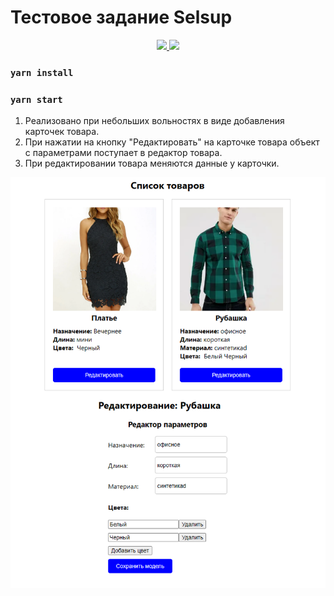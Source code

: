 # Тестовое задание Selsup

<p align='center'>
   <a href="https://t.me/YalanDay">
       <img src="https://img.shields.io/badge/Telegram-2CA5E0?style=for-the-badge&logo=telegram&logoColor=white"/>
   </a>
   <a href="mailto:yalanday256@gmail.com">
       <img src="https://img.shields.io/badge/Email-EA4335?style=for-the-badge&logo=gmail&logoColor=white"/>
   </a>
</p>

### `yarn install`
### `yarn start`

1. Реализовано при небольших вольностях в виде добавления карточек товара.
2. При нажатии на кнопку "Редактировать" на карточке товара объект с параметрами поступает в редактор товара.
3. При редактировании товара меняются данные у карточки.

![Example Image](./screen/demo.png)
